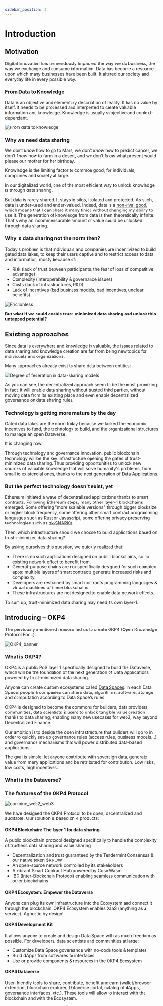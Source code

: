 ```yaml
---
sidebar_position: 2
---
```


# Introduction

## Motivation

Digital innovation has tremendously impacted the way we do business, the way we exchange and consume information. Data has become a resource upon which many businesses have been built. It altered our society and everyday life in every possible way.

### From Data to Knowledge

Data is an objective and elementary description of reality. It has no value by itself. It needs to be processed and interpreted to create valuable information and knowledge. Knowledge is usually subjective and context-dependant. 

![From data to knowledge](/img/content/whitepaper/Data_to_Knowledge.png)

### Why we need data sharing

We don’t *know* how to go to Mars, we don’t *know* how to predict cancer, we don’t *know* how to farm in a desert, and we don’t *know* what present would please our mother for her birthday. 

Knowledge is the limiting factor to common good, for individuals, companies and society at large.

In our digitalized world, one of the most efficient way to unlock knowledge is through data sharing.

But data is rarely shared. It stays in silos, isolated and protected. As such, data is under-used and under-valued. Indeed, data is a [non-rival good](https://en.wikipedia.org/wiki/Rivalry_(economics)), which means that I can share it many times without changing my ability to use it. The generation of knowledge from data is then theoretically infinite. That's why an incommensurable amount of value could be unlocked through data sharing.

### Why is data sharing not the norm then?

Today's problem is that individuals and companies are incentivized to build gated data lakes, to keep their users captive and to restrict access to data and information, mosty because of:
- Risk (lack of trust between participants, the fear of loss of competitive advantage)
- Complexity (interoperability & governance issues)
- Costs (lack of infrastructures, R&D) 
- Lack of incentives (bad business models, bad incentives, unclear benefits)

![Frictionless](/img/content/whitepaper/frictionless.png)

**But what if we could enable trust-minimized data sharing and unlock this untapped potential?**

## Existing approaches

Since data is everywhere and knowledge is valuable, the issues related to data sharing and knowledge creation are far from being new topics for individuals and organizations.

Many approaches already exist to share data between entities:

![Degree of federation in data-sharing models](/img/content/whitepaper/degree_of_federation.png)

As you can see, the decentralized approach seem to be the most promizing. In fact, it will enable data sharing without trusted third parties, without moving data from its existing place and even enable decentralized governance on data sharing rules.


### Technology is getting more mature by the day

Gated data lakes are the norm today because we lacked the economic incentives to fund, the technology to build, and the organizational structures to manage an open Dataverse.

It is changing now.

Through technology and governance innovation, public blockchain technology will be the key infrastructure opening the gates of trust-minimized data sharing. Thus providing opportunities to unlock new sources of valuable knowledge that will solve humanity's problems, from small to existencial ones, thanks to the next generation of Data Applications.

### But the perfect technology doesn't exist, yet

Ethereum initiated a wave of decentralized applications thanks to smart contracts.
Following Ethereum steps, many other [layer-1](https://academy.binance.com/en/articles/what-is-layer-1-in-blockchain) blockchains emerged. Some offering "more scalable versions" through bigger blocksize or higher block frequency, some offering other smart contract programming languages such as [Rust](https://docs.solana.com/developing/on-chain-programs/developing-rust) or [Javascript](https://agoric.com/documentation/guides/js-programming/), some offering privacy-preserving technologies such as [zk-SNARKs](https://z.cash/technology/zksnarks/).

Then, which infrastructure should we choose to build applications based on trust-minimized data sharing?

By asking ourselves this question, we quickly realized that:
- There is no such applications designed on public blockchains, so no existing network effect to benefit from.
- General-purpose chains are not specifically designed for such complex apps: multiple layers of smart contracts generate increased risks and complexity.
- Developers are restrained by smart contracts programming languages & virtual machines of these blockchains.
- These infrastructures are not designed to enable data network effects.

To sum up, trust-minimized data sharing may need its own layer-1.

## Introducing – OKP4

The previously mentioned reasons led us to create OKP4 (Open Knowledge Protocol For...).

![OKP4_banner](/img/content/banner_okp4.png)

### What is OKP4?

OKP4 is a public PoS layer 1 specifically designed to build the Dataverse, which will be the foundation of the next generation of Data Applications powered by trust-minimized data sharing. 

Anyone can create custom ecosystems called [Data Spaces](https://gaia-x.eu/what-is-gaia-x/core-elements/data-spaces/). In each Data Space, people & companies can share data, algorithms, software, storage and computation according to Data Space's rules.

OKP4 is designed to become the commons for builders, data providers, communities, data scientists & users to unlock tangible value creation thanks to data sharing, enabling many new usecases for web3, way beyond Decentralized Finance.

Our ambition is to design the open infrastructure that builders will go to in order to quickly set-up governance rules (access rules, business models...) and governance mechanisms that will power distributed data-based applications.

The goal is simple: let anyone contribute with sovereign data, generate value from many applications and be retributed for contribution. 
Low risks, low costs, high incentives.

### What is the Dataverse?

### The features of the OKP4 Protocol

![combine_web2_web3](/img/content/whitepaper/combine_web2_web3.png)

We have designed the OKP4 Protocol to be open, decentralized and auditable. Our solution is based on 4 products:

#### **OKP4 Blockchain**: The layer 1 for data sharing

A public blockchain protocol designed specifically to handle the complexity of trustless data sharing and value sharing.

- Decentralization and trust guaranteed by the Tendermint Consensus & our native token $KNOW
- An open-source network controlled by its stakeholders
- A vibrant Smart Contract Hub powered by CosmWasm
- IBC (Inter-Blockchain Protocol) enabling seamless communication with other blockchains

#### **OKP4 Ecosystem**: Empower the Dataverse

Anyone can plug its own infrastructure into the Ecosystem and connect it through the blockchain. OKP4 Ecosystem enables XaaS (anything as a service). Agnostic by design!

#### **OKP4 Development Kit**

It allows anyone to create and design Data Space with as much freedom as possible. For developers, data scientists and communities at large:

- Customize Data Space governance with no-code tools & templates
- Build dApps from softwares to interfaces
- Use or provide components & resources in the OKP4 Ecosystem

#### **OKP4 Dataverse**

User-friendly tools to share, contribute, benefit and earn (wallet/browser extension, blockchain explorer, Dataverse portal, catalog of dApps, governance interfaces, etc.). These tools will allow to interact with the blockchain and with the Ecosystem.
